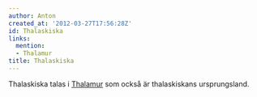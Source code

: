 ```yaml
---
author: Anton
created_at: '2012-03-27T17:56:28Z'
id: Thalaskiska
links:
  mention:
  - Thalamur
title: Thalaskiska
---
```


Thalaskiska talas i [Thalamur] som också är thalaskiskans ursprungsland.

  [Thalamur]: Thalamur
